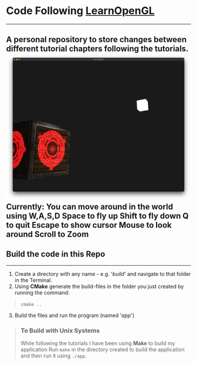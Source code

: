 # Code Following **[LearnOpenGL](https://learnopengl.com)**
---
A personal repository to store changes between different tutorial chapters following the tutorials.
![Wooden and Steel box with demonic symbol](/ss/demonbox-ss.png)
**Currently**: You can move around in the world using W,A,S,D
Space to fly up
Shift to fly down
Q to quit
Escape to show cursor
Mouse to look around
Scroll to Zoom
---
## Build the code in this Repo
---
1. Create a directory with any name - e.g. '*build*' and navigate to that folder in the Terminal.
2. Using **CMake** generate the build-files in the folder you just created by running the command:
  > `cmake ..`
3. Build the files and run the program (named '*app*')
> ###  To Build with Unix Systems
> While following the tutorials I have been using **Make** to build my application
> Run `make` in the directory created to build the application and then run it using `./app`.
